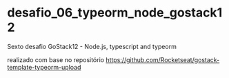 # desafio_06_typeorm_node_gostack12

Sexto desafio GoStack12 - Node.js, typescript and typeorm

realizado com base no repositório https://github.com/Rocketseat/gostack-template-typeorm-upload
